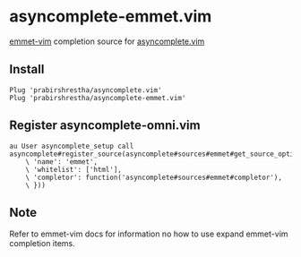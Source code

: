 # asyncomplete-emmet.vim

[emmet-vim](https://github.com/mattn/emmet-vim) completion source for [asyncomplete.vim](https://github.com/prabirshrestha/asyncomplete.vim)

## Install

```vim
Plug 'prabirshrestha/asyncomplete.vim'
Plug 'prabirshrestha/asyncomplete-emmet.vim'
```

## Register asyncomplete-omni.vim

```vim
au User asyncomplete_setup call asyncomplete#register_source(asyncomplete#sources#emmet#get_source_options({
    \ 'name': 'emmet',
    \ 'whitelist': ['html'],
    \ 'completor': function('asyncomplete#sources#emmet#completor'),
    \ }))
```

## Note

Refer to emmet-vim docs for information no how to use expand emmet-vim completion items.
